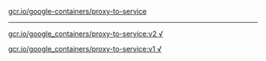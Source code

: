 [gcr.io/google-containers/proxy-to-service](https://hub.docker.com/r/abcz/proxy-to-service/tags/) 

----
[gcr.io/google_containers/proxy-to-service:v2 √](https://hub.docker.com/r/abcz/proxy-to-service/tags/)

[gcr.io/google_containers/proxy-to-service:v1 √](https://hub.docker.com/r/abcz/proxy-to-service/tags/)

